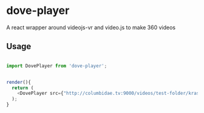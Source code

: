 # dove-player

A react wrapper around videojs-vr and video.js to make 360 videos

## Usage

```javascript

import DovePlayer from 'dove-player';


render(){
  return (
    <DovePlayer src={"http://columbidae.tv:9000/videos/test-folder/krash-pt1.mp4"} width={/* optional width constraint */} />
  );
}
```
